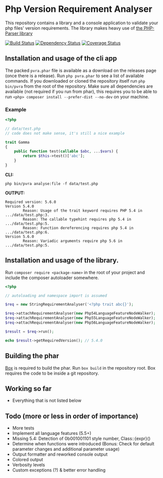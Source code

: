 # Php Version Requirement Analyser

This repository contains a library and a console application to validate your php files' version requirements.
The library makes heavy use of [the PHP-Parser library](https://github.com/nikic/PHP-Parser)

[![Build Status](https://travis-ci.org/suralc/pvra.svg?branch=master)](https://travis-ci.org/suralc/pvra)
[![Dependency Status](https://www.versioneye.com/user/projects/546643934de5ef5022000056/badge.svg?style=flat)](https://www.versioneye.com/user/projects/546643934de5ef5022000056)
[![Coverage Status](https://img.shields.io/coveralls/suralc/pvra.svg)](https://coveralls.io/r/suralc/pvra?branch=master)


## Installation and usage of the cli app

The packed `pvra.phar` file is available as a download on the releases page (once there is a release). Run
`php pvra.phar` to see a list of available commands. If you downloaded or cloned the repository itself run `php bin/pvra`
from the root of the repository. Make sure all dependencies are available (not required if you run from phar), this 
requires you to be able to run `<php> composer install --prefer-dist --no-dev` on your machine.

### Example

```php
<?php

// data/test.php
// code does not make sense, it's still a nice example

trait Gamma
{
    public function test(callable $abc, ...$vars) {
        return $this->test()['abc'];
    }
}
```

__CLI:__ 

`php bin/pvra analyse:file -f data/test.php`

__OUTPUT:__

```
Required version: 5.6.0
Version 5.4.0
        Reason: Usage of the trait keyword requires PHP 5.4 in .../data/test.php:3.
        Reason: The callable typehint requires php 5.4 in .../data/test.php:5.
        Reason: Function dereferencing requires php 5.4 in .../data/test.php:6.
Version 5.6.0
        Reason: Variadic arguments require php 5.6 in .../data/test.php:5.
```




## Installation and usage of the library.

Run `composer require <package-name>` in the root of your project and include the composer autoloader somewhere.

```php
<?php

// autoloading and namespace import is assumed

$req = new StringRequirementAnalyser('<?php trait abc{}');

$req->attachRequirementAnalyser(new Php54LanguageFeatureNodeWalker);
$req->attachRequirementAnalyser(new Php55LanguageFeatureNodeWalker);
$req->attachRequirementAnalyser(new Php56LanguageFeatureNodeWalker);

$result = $req->run();

echo $result->getRequiredVersion(); // 5.4.0

```

## Building the phar

[Box](http://box-project.org/) is required to build the phar. Run `box build` in the repository root. Box requires the code to be inside a git
repository.

## Working so far

* Everything that is not listed below


## Todo (more or less in order of importance)

* More tests
* Implement all language features (5.5+)
* Missing 5.4: Detection of 0b001001101 style number, Class::{expr}()
* Determine when functions were introduced (Bonus: Check for default parameter changes and additional parameter usage)
* Output formatter and reworked console output
* Colored output
* Verbosity levels
* Custom exceptions (?) & better error handling
